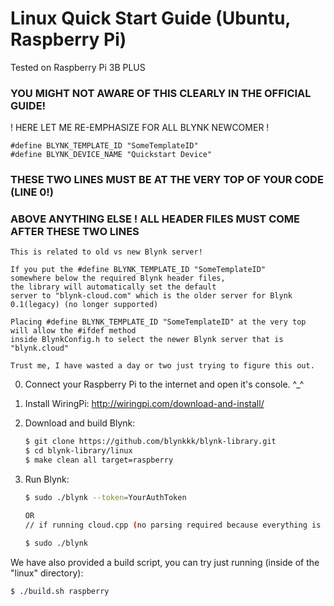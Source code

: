 # Linux Quick Start Guide (Ubuntu, Raspberry Pi)
Tested on Raspberry Pi 3B PLUS 

### YOU MIGHT NOT AWARE OF THIS CLEARLY IN THE OFFICIAL GUIDE! 

! HERE LET ME RE-EMPHASIZE FOR ALL BLYNK NEWCOMER !
``` 
#define BLYNK_TEMPLATE_ID "SomeTemplateID"
#define BLYNK_DEVICE_NAME "Quickstart Device"
```
### THESE TWO LINES MUST BE AT THE VERY TOP OF YOUR CODE (LINE 0!)
### ABOVE ANYTHING ELSE ! ALL HEADER FILES MUST COME AFTER THESE TWO LINES
```
This is related to old vs new Blynk server!

If you put the #define BLYNK_TEMPLATE_ID "SomeTemplateID"
somewhere below the required Blynk header files,
the library will automatically set the default
server to "blynk-cloud.com" which is the older server for Blynk 0.1(legacy) (no longer supported)

Placing #define BLYNK_TEMPLATE_ID "SomeTemplateID" at the very top will allow the #ifdef method
inside BlynkConfig.h to select the newer Blynk server that is "blynk.cloud"

Trust me, I have wasted a day or two just trying to figure this out.

```

0. Connect your Raspberry Pi to the internet and open it's console. ^_^

1. Install WiringPi:
    http://wiringpi.com/download-and-install/

2. Download and build Blynk:
    ```bash
    $ git clone https://github.com/blynkkk/blynk-library.git
    $ cd blynk-library/linux
    $ make clean all target=raspberry
    ```

3. Run Blynk:
    ```bash
    $ sudo ./blynk --token=YourAuthToken
    
    OR
    // if running cloud.cpp (no parsing required because everything is hard coded)
    
    $ sudo ./blynk 
    
    ```

We have also provided a build script, you can try just running (inside of the "linux" directory):

```bash
$ ./build.sh raspberry
```
